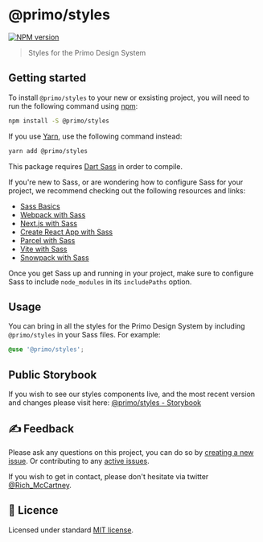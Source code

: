 # @primo/styles

[![NPM version](https://badgen.net/npm/v/@primo/styles)](https://www.npmjs.org/package/@primo/styles)

> Styles for the Primo Design System

## Getting started

To install `@primo/styles` to your new or exsisting project, you will
need to run the following command using [npm](https://www.npmjs.com/):

```bash
npm install -S @primo/styles
```

If you use [Yarn](https://yarnpkg.com/en/), use the following command instead:

```bash
yarn add @primo/styles
```

This package requires [Dart Sass](http://npmjs.com/package/sass) in order to
compile.

If you're new to Sass, or are wondering how to configure Sass for your project,
we recommend checking out the following resources and links:

- [Sass Basics](https://sass-lang.com/guide)
- [Webpack with Sass](https://webpack.js.org/loaders/sass-loader/)
- [Next.js with Sass](https://nextjs.org/docs/basic-features/built-in-css-support#sass-support)
- [Create React App with Sass](https://create-react-app.dev/docs/adding-a-sass-stylesheet/)
- [Parcel with Sass](https://v2.parceljs.org/languages/sass/)
- [Vite with Sass](https://vitejs.dev/guide/features.html#css-pre-processors)
- [Snowpack with Sass](https://www.snowpack.dev/guides/sass/)

Once you get Sass up and running in your project, make sure to configure Sass to
include `node_modules` in its `includePaths` option.

## Usage

You can bring in all the styles for the Primo Design System by including
`@primo/styles` in your Sass files. For example:

```scss
@use '@primo/styles';
```

## Public Storybook

If you wish to see our styles components live, and the most recent version and changes please visit here: [@primo/styles - Storybook](https://main--6377de0c8a29e4b5116a392b.chromatic.com)

## ✍️ Feedback

Please ask any questions on this project, you can do so by
[creating a new issue](https://github.com/primo-design-system/primo/issues/new/choose). Or contributing to any [active issues](https://github.com/primo-design-system/primo/issues).

If you wish to get in contact, please don't hesitate via twitter [@Rich_McCartney](https://twitter.com/rich_mccartney).

## 📝 Licence

Licensed under standard
[MIT license](https://github.com/primo-design-system/primo/blob/main/LICENSE).
